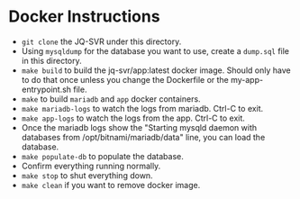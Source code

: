 # Docker Instructions

* `git clone` the JQ-SVR under this directory.
* Using `mysqldump` for the database you want to use, create a `dump.sql` file in this directory.
* `make build` to build the jq-svr/app:latest docker image. Should only have to do that once unless you change
  the Dockerfile or the my-app-entrypoint.sh file.
* `make` to build `mariadb` and `app` docker containers.
* `make mariadb-logs` to watch the logs from mariadb. Ctrl-C to exit.
* `make app-logs` to watch the logs from the app. Ctrl-C to exit.
* Once the mariadb logs show the "Starting mysqld daemon with databases from /opt/bitnami/mariadb/data" line, you can load the database.
* `make populate-db` to populate the database.
* Confirm everything running normally.
* `make stop` to shut everything down.
* `make clean` if you want to remove docker image.
